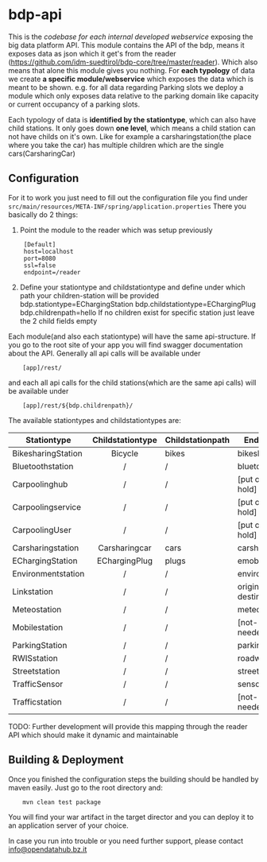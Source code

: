 <!--
SPDX-FileCopyrightText: NOI Techpark <digital@noi.bz.it>

SPDX-License-Identifier: CC0-1.0
-->

bdp-api
=================

This is the *codebase for each internal developed webservice* exposing the big data platform API. This module contains the API of the bdp, means it exposes data as json which it get's from the reader (https://github.com/idm-suedtirol/bdp-core/tree/master/reader). Which also means that alone this module gives you nothing.
For **each typology** of data we create **a specific module/webservice** which exposes the data which is meant to be shown.
e.g. for all data regarding Parking slots we deploy a module which only exposes data relative to the parking domain like capacity or current occupancy of a parking slots.

Each typology of data is **identified by the stationtype**, which can also have child stations. It only goes down **one level**, which means a child station can not have childs on it's own. Like for example a carsharingstation(the place where you take the car) has multiple children which are the single cars(CarsharingCar)

## Configuration
For it to work you just need to fill out the configuration file you find under `src/main/resources/META-INF/spring/application.properties`
There you basically do 2 things:
1. Point the module to the reader which was setup previously

		[Default]
		host=localhost
		port=8080
		ssl=false
		endpoint=/reader
2. Define your stationtype and childstationtype and define under which path your children-station will be provided
		bdp.stationtype=EChargingStation
		bdp.childstationtype=EChargingPlug
		bdp.childrenpath=hello
	If no  children exist for specific station just leave the 2 child fields empty

Each module(and also each stationtype) will have the same api-structure. If you go to the root site of your app you will find swagger documentation about the API. Generally all api calls will be available under

		[app]/rest/

 and each all api calls for the child stations(which are the same api calls) will be available under

 		[app]/rest/${bdp.childrenpath}/

The available stationtypes and childstationtypes are:

| Stationtype   	|      Childstationtype | Childstationpath | Endpoint
|----------	|:-------------:|--- | ----------
| BikesharingStation | Bicycle | bikes | bikesharing
| Bluetoothstation | / | / | bluetooth
| Carpoolinghub | / | / | [put on hold]
| Carpoolingservice | / | / | [put on hold]
| CarpoolingUser | / | / | [put on hold]
| Carsharingstation | Carsharingcar | cars | carsharing
| EChargingStation | EChargingPlug | plugs | emobility
| Environmentstation | / | / | environment
| Linkstation | / | / | origin-destination 
| Meteostation | / | / | meteorology
| Mobilestation | / | / | [not-needed]
| ParkingStation | / | / | parking
| RWISstation | / | / | roadweather
| Streetstation | / | / | street
| TrafficSensor | / | / | sensors
| Trafficstation | / | / | [not-needed]

TODO: Further development will provide this mapping through the reader API which should make it dynamic and maintainable

## Building & Deployment

Once you finished the configuration steps the building should be handled by maven easily. Just go to the root directory and:

		mvn clean test package

You will find your war artifact in the target director and you can deploy it to an application server of your choice.

In case you run into trouble or you need further support, please contact info@opendatahub.bz.it
